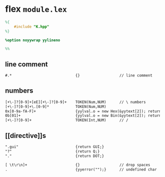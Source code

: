 # flex  `module.lex`

```lex
%{
    #include "K.hpp"
%}
```
```lex
%option noyywrap yylineno
```
```lex
%%
```
## line comment
```lex
#.*                             {}                  // line comment
```
## numbers
```lex
[+\-]?[0-9]+[eE][+\-]?[0-9]+    TOKEN(Num,NUM)      // \ numbers
[+\-]?[0-9]+\.[0-9]*            TOKEN(Num,NUM)
0x[0-9a-fA-F]+                  {yylval.o = new Hex(&yytext[2]); return NUM;}
0b[01]+                         {yylval.o = new Bin(&yytext[2]); return NUM;}
[+\-]?[0-9]+                    TOKEN(Int,NUM)      // /
```
## [[directive]]s
```lex
".gui"                          {return GUI;}
"?"                             {return Q;}
"."                             {return DOT;}
```
```lex
[ \t\r\n]+                      {}                  // drop spaces
.                               {yyerror("");}      // undefined char
```
